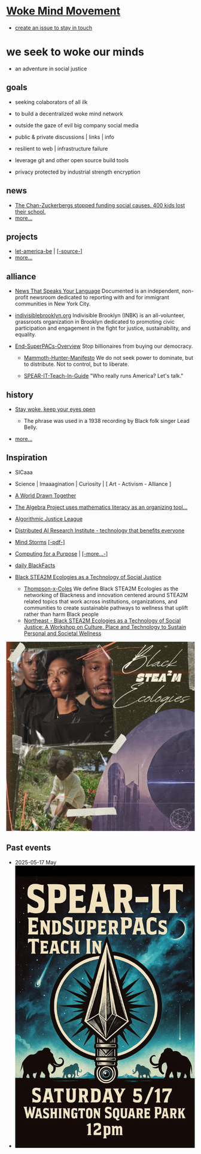 # [Woke Mind Movement](https://github.com/Woke-Mind/Movement)

- [create an issue to stay in touch](./aaa/how/onboard.md)

# we seek to woke our minds

- an adventure in social justice

## goals

- seeking colaborators of all ilk

- to build a decentralized woke mind network

- outside the gaze of evil big company social media

- public & private discussions | links | info

- resilient to web | infrastructure failure

- leverage git and other open source build tools

- privacy protected by industrial strength encryption

## news

- [The Chan-Zuckerbergs stopped funding social causes. 400 kids lost their school.](./aaa/news/Priscilla-Chan-and-Mark-Zuckerberg-philanthropy-pivot.pdf)
- [more...](./aaa/news/2025-09.md)

## projects

- [let-america-be](https://jht9629-nyu.github.io/let-america-be/src/qrcode/?group=s1) | [[-source-]](https://github.com/jht9629-nyu/let-america-be.git)
- [more...](./aaa/projects/2025-09.md)

## alliance

- [News That Speaks Your Language](https://documentedny.com/) Documented is an independent, non-profit newsroom dedicated to reporting with and for immigrant communities in New York City.

- [indivisiblebrooklyn.org](https://indivisiblebrooklyn.org/) Indivisible Brooklyn (INBK) is an all-volunteer, grassroots organization in Brooklyn dedicated to promoting civic participation and engagement in the fight for justice, sustainability, and equality.

- [End-SuperPACs-Overview](./aaa/spearit/End-SuperPACs-Overview.pdf) Stop billionaires from buying our democracy.

  - [Mammoth-Hunter-Manifesto](./aaa/spearit/Mammoth-Hunter-Manifesto.pdf) We do not seek power to dominate, but to distribute. Not to control, but to liberate.

  - [SPEAR-IT-Teach-In-Guide](./aaa/spearit/SPEAR-IT-Teach-In-Guide.pdf) "Who really runs America? Let's talk."

## history

- [Stay woke, keep your eyes open](https://www.snopes.com/articles/464795/origins-term-stay-woke/)

  - The phrase was used in a 1938 recording by Black folk singer Lead Belly.

- [more...](./aaa/history/stay-woke.md)

## Inspiration

- SICaaa
- Science | Imaaagination | Curiosity | [ Art - Activism - Alliance ]

- [A World Drawn Together](https://www.caricature.org/)

- [The Algebra Project uses mathematics literacy as an organizing tool...](https://algebra.org/)

- [Algorithmic Justice League](https://www.ajl.org/)

- [Distributed AI Research Institute - technology that benefits everyone](https://www.dair-institute.org/)

- [Mind Storms](https://www.media.mit.edu/publications/mindstorms/) [[-pdf-]](https://worrydream.com/refs/Papert_1980_-_Mindstorms,_1st_ed.pdf)

- [Computing for a Purpose](https://www.media.mit.edu/projects/purpose-based-creative-computing-with-scratch/overview/) | [[-more...-]](./aaa/purpose/purpose.md)

- [daily BlackFacts](https://molab-itp.github.io/p5moLibrary/src/demo/BlackFacts/)

- [Black STEA2M Ecologies as a Technology of Social Justice](https://docs.google.com/document/d/1hHQGZnN6TYTDGmNqOLXRAgc7Jg9el40TTNQAIKxOGn8/edit?tab=t.0)
  - [Thompson-x-Coles](https://drive.google.com/drive/folders/1W5aV78mfMnCUd_tGkTPImS_fWFPKGYmO)
    We define Black STEA2M Ecologies as the networking of Blackness and innovation centered around STEA2M related topics that work across institutions, organizations, and communities to create sustainable pathways to wellness that uplift rather than harm Black people
  - [Northeast - Black STEA2M Ecologies as a Technology of Social Justice: A Workshop on Culture, Place and Technology to Sustain Personal and Societal Wellness](https://icc.ucla.edu/invited-workshop-concepts/)

![Black-STEA2M-Ecologies.jpeg](./aaa/stea2m/1681-Black-STEA2M-Ecologies.jpeg)

## Past events

- 2025-05-17 May
- ![Spearit May 17 Flyer.jpeg](./aaa/spearit/Spearit-May-17-Flyer.jpeg)
